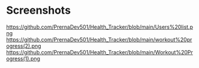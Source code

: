 # Screenshots

https://github.com/PrernaDev501/Health_Tracker/blob/main/Users%20list.png
https://github.com/PrernaDev501/Health_Tracker/blob/main/workout%20progress(2).png
https://github.com/PrernaDev501/Health_Tracker/blob/main/Workout%20Progress(1).png
